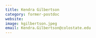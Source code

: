 ```yaml
---
title: Kendra Gilbertson
category: former-postdoc
website: 
image: kgilbertson.jpeg
email: Kendra.Gilbertson@colostate.edu
---
```

